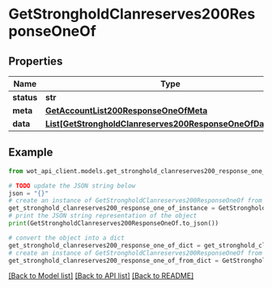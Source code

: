 # GetStrongholdClanreserves200ResponseOneOf


## Properties

Name | Type | Description | Notes
------------ | ------------- | ------------- | -------------
**status** | **str** |  | 
**meta** | [**GetAccountList200ResponseOneOfMeta**](GetAccountList200ResponseOneOfMeta.md) |  | 
**data** | [**List[GetStrongholdClanreserves200ResponseOneOfDataInner]**](GetStrongholdClanreserves200ResponseOneOfDataInner.md) |  | 

## Example

```python
from wot_api_client.models.get_stronghold_clanreserves200_response_one_of import GetStrongholdClanreserves200ResponseOneOf

# TODO update the JSON string below
json = "{}"
# create an instance of GetStrongholdClanreserves200ResponseOneOf from a JSON string
get_stronghold_clanreserves200_response_one_of_instance = GetStrongholdClanreserves200ResponseOneOf.from_json(json)
# print the JSON string representation of the object
print(GetStrongholdClanreserves200ResponseOneOf.to_json())

# convert the object into a dict
get_stronghold_clanreserves200_response_one_of_dict = get_stronghold_clanreserves200_response_one_of_instance.to_dict()
# create an instance of GetStrongholdClanreserves200ResponseOneOf from a dict
get_stronghold_clanreserves200_response_one_of_from_dict = GetStrongholdClanreserves200ResponseOneOf.from_dict(get_stronghold_clanreserves200_response_one_of_dict)
```
[[Back to Model list]](../README.md#documentation-for-models) [[Back to API list]](../README.md#documentation-for-api-endpoints) [[Back to README]](../README.md)


